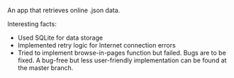 An app that retrieves online .json data.

Interesting facts:

- Used SQLite for data storage
- Implemented retry logic for Internet connection errors
- Tried to implement browse-in-pages function but failed. Bugs are to be fixed. A bug-free but less user-friendly implementation can be found at the master branch.
